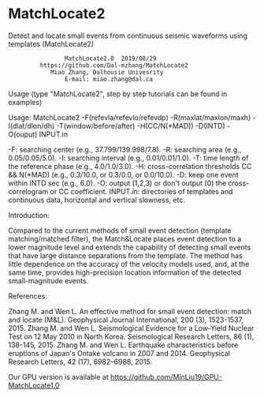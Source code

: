 # MatchLocate2
Detect and locate small events from continuous seismic waveforms using templates (MatchLocate2)

                    MatchLocate2.0  2019/08/29
             https://github.com/Dal-mzhang/MatchLocate2
                Miao Zhang, Dalhousie Univesrity
                    E-mail: miao.zhang@dal.ca
                    
Usage (type "MatchLocate2", step by step tutorials can be found in examples)

Usage: MatchLocate2 -F(refevla/refevlo/refevdp) -R(maxlat/maxlon/maxh) -I(dlat/dlon/dh)
       -T(window/before/after) -H(CC/N(*MAD)) -D(INTD) -O(ouput) INPUT.in
       
-F: searching center (e.g., 37.799/139.998/7.8).
-R: searching area (e.g., 0.05/0.05/5.0).
-I: searching interval (e.g., 0.01/0.01/1.0).
-T: time length of the reference phase (e.g., 4.0/1.0/3.0).
-H: cross-correlation thresholds CC && N(*MAD) (e.g., 0.3/10.0, or 0.3/0.0, or 0.0/10.0).
-D: keep one event within INTD sec (e.g., 6.0).
-O: output (1,2,3) or don't output (0) the cross-correlogram or CC coefficient.
INPUT.in: directories of templates and continuous data, horizontal and vertical slowness, etc.


Introduction:

Compared to the current methods of small event detection (template matching/matched filter), the Match&Locate places event detection to a lower magnitude level and extends the capability of detecting small events that have large distance separations from the template. The method has little dependence on the accuracy of the velocity models used, and, at the same time, provides high-precision location information of the detected small-magnitude events.

References:

Zhang M. and Wen L. An effective method for small event detection: match and locate (M&L). Geophysical Journal International, 200 (3), 1523-1537, 2015.
Zhang M. and Wen L. Seismological Evidence for a Low‐Yield Nuclear Test on 12 May 2010 in North Korea. Seismological Research Letters, 86 (1), 138-145, 2015.
Zhang M. and Wen L. Earthquake characteristics before eruptions of Japan's Ontake volcano in 2007 and 2014. Geophysical Research Letters, 42 (17), 6982–6988, 2015.


Our GPU version is available at https://github.com/MinLiu19/GPU-MatchLocate1.0
